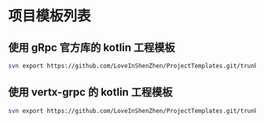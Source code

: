 # 项目模板列表

## 使用 gRpc 官方库的 kotlin 工程模板
```bash
svn export https://github.com/LoveInShenZhen/ProjectTemplates.git/trunk/grpc/grpc-kotlin {{project_name}}
```

## 使用 vertx-grpc 的 kotlin 工程模板
```bash
svn export https://github.com/LoveInShenZhen/ProjectTemplates.git/trunk/grpc/grpc-vertx-kotlin {{project_name}}
```